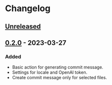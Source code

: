 # Changelog

## [Unreleased]

## [0.2.0] - 2023-03-27

### Added
- Basic action for generating commit message.
- Settings for locale and OpenAI token.
- Create commit message only for selected files.

[Unreleased]: https://github.com/Blarc/ai-commits-intellij-plugin/compare/v0.2.0...HEAD
[0.2.0]: https://github.com/Blarc/ai-commits-intellij-plugin/commits/v0.2.0
